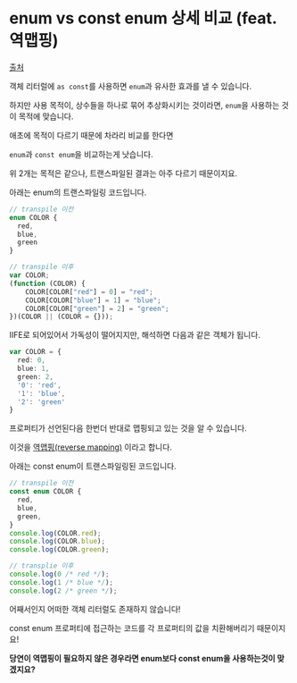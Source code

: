# enum vs const enum 상세 비교 (feat. 역맵핑)

[출처](https://velog.io/@logqwerty/Enum-vs-as-const)



객체 리터럴에 `as const`를 사용하면 `enum`과 유사한 효과를 낼 수 있습니다.

하지만 사용 목적이, 상수들을 하나로 묶어 추상화시키는 것이라면, `enum`을 사용하는 것이 목적에 맞습니다.



애초에 목적이 다르기 때문에 차라리 비교를 한다면

`enum`과 `const enum`을 비교하는게 낫습니다.

위 2개는 목적은 같으나, 트랜스파일된 결과는 아주 다르기 때문이지요.



아래는 enum의 트랜스파일링 코드입니다.

```ts
// transpile 이전
enum COLOR {
  red,
  blue,
  green
}

// transpile 이후
var COLOR;
(function (COLOR) {
    COLOR[COLOR["red"] = 0] = "red";
    COLOR[COLOR["blue"] = 1] = "blue";
    COLOR[COLOR["green"] = 2] = "green";
})(COLOR || (COLOR = {}));
```



IIFE로 되어있어서 가독성이 떨어지지만, 해석하면 다음과 같은 객체가 됩니다.

```ts
var COLOR = {
  red: 0,
  blue: 1,
  green: 2,
  '0': 'red',
  '1': 'blue',
  '2': 'green'
}
```



프로퍼티가 선언된다음 한번더 반대로 맵핑되고 있는 것을 알 수 있습니다.

이것을 [역맵핑(reverse mapping)](https://www.typescriptlang.org/docs/handbook/enums.html#reverse-mappings) 이라고 합니다.



아래는 const enum이 트랜스파일링된 코드입니다.

```ts
// transpile 이전
const enum COLOR {
  red,
  blue,
  green,
}
console.log(COLOR.red);
console.log(COLOR.blue);
console.log(COLOR.green);

// transplie 이후
console.log(0 /* red */);
console.log(1 /* blue */);
console.log(2 /* green */);
```



어째서인지 어떠한 객체 리터럴도 존재하지 않습니다!

const enum 프로퍼티에 접근하는 코드를 각 프로퍼티의 값을 치환해버리기 때문이지요!



**당연이 역맵핑이 필요하지 않은 경우라면 enum보다 const enum을 사용하는것이 맞겠지요?**

